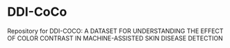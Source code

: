 # DDI-CoCo
Repository for DDI-COCO: A DATASET FOR UNDERSTANDING THE EFFECT OF COLOR CONTRAST IN MACHINE-ASSISTED SKIN DISEASE DETECTION

